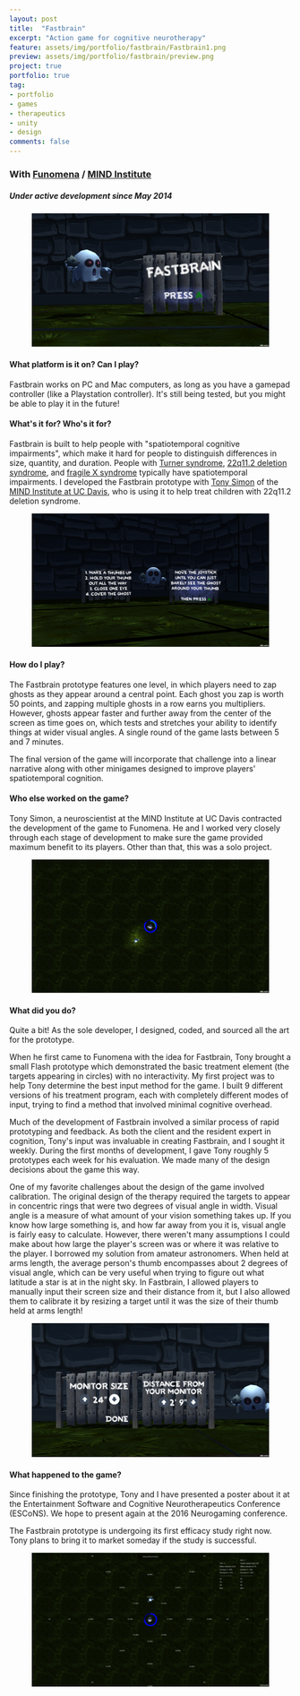 ```yaml
---
layout: post
title:  "Fastbrain"
excerpt: "Action game for cognitive neurotherapy"
feature: assets/img/portfolio/fastbrain/Fastbrain1.png
preview: assets/img/portfolio/fastbrain/preview.png
project: true
portfolio: true
tag:
- portfolio
- games
- therapeutics
- unity
- design
comments: false
---
```


### With [Funomena](http://www.funomena.com) / [MIND Institute](http://www.ucdmc.ucdavis.edu/mindinstitute/)

##### Under active development since May 2014

<figure>
	<a href="/assets/img/portfolio/fastbrain/Fastbrain6.png"><img src="/assets/img/portfolio/fastbrain/Fastbrain6.png"/></a>
	<figcaption></figcaption>
</figure>

#### What platform is it on?  Can I play?
Fastbrain works on PC and Mac computers, as long as you have a gamepad controller (like a Playstation controller).  It's still being tested, but you might be able to play it in the future!

#### What's it for?  Who's it for?
Fastbrain is built to help people with "spatiotemporal cognitive impairments", which make it hard for people to distinguish differences in size, quantity, and duration.  People with [Turner syndrome](https://en.wikipedia.org/wiki/Turner_syndrome), [22q11.2 deletion syndrome](https://en.wikipedia.org/wiki/DiGeorge_syndrome), and [fragile X syndrome](https://en.wikipedia.org/wiki/Fragile_X_syndrome) typically have spatiotemporal impairments.  I developed the Fastbrain prototype with [Tony Simon](http://www.ucdmc.ucdavis.edu/mindinstitute/ourteam/faculty/simon.html) of the [MIND Institute at UC Davis](http://www.ucdmc.ucdavis.edu/mindinstitute/), who is using it to help treat children with 22q11.2 deletion syndrome.

<figure>
	<a href="/assets/img/portfolio/fastbrain/Fastbrain3.png"><img src="/assets/img/portfolio/fastbrain/Fastbrain3.png"/></a>
	<figcaption></figcaption>
</figure>

#### How do I play?
The Fastbrain prototype features one level, in which players need to zap ghosts as they appear around a central point.  Each ghost you zap is worth 50 points, and zapping multiple ghosts in a row earns you multipliers.  However, ghosts appear faster and further away from the center of the screen as time goes on, which tests and stretches your ability to identify things at wider visual angles.  A single round of the game lasts between 5 and 7 minutes.

The final version of the game will incorporate that challenge into a linear narrative along with other minigames designed to improve players' spatiotemporal cognition.

#### Who else worked on the game?
Tony Simon, a neuroscientist at the MIND Institute at UC Davis contracted the development of the game to Funomena.  He and I worked very closely through each stage of development to make sure the game provided maximum benefit to its players.  Other than that, this was a solo project.

<figure>
	<a href="/assets/img/portfolio/fastbrain/Fastbrain5.png"><img src="/assets/img/portfolio/fastbrain/Fastbrain5.png"/></a>
	<figcaption></figcaption>
</figure>

#### What did you do?
Quite a bit!  As the sole developer, I designed, coded, and sourced all the art for the prototype.

When he first came to Funomena with the idea for Fastbrain, Tony brought a small Flash prototype which demonstrated the basic treatment element (the targets appearing in circles) with no interactivity.  My first project was to help Tony determine the best input method for the game.  I built 9 different versions of his treatment program, each with completely different modes of input, trying to find a method that involved minimal cognitive overhead.

Much of the development of Fastbrain involved a similar process of rapid prototyping and feedback.  As both the client and the resident expert in cognition, Tony's input was invaluable in creating Fastbrain, and I sought it weekly.  During the first months of development, I gave Tony roughly 5 prototypes each week for his evaluation.  We made many of the design decisions about the game this way.

One of my favorite challenges about the design of the game involved calibration.  The original design of the therapy required the targets to appear in concentric rings that were two degrees of visual angle in width.  Visual angle is a measure of what amount of your vision something takes up.  If you know how large something is, and how far away from you it is, visual angle is fairly easy to calculate.  However, there weren't many assumptions I could make about how large the player's screen was or where it was relative to the player.  I borrowed my solution from amateur astronomers.  When held at arms length, the average person's thumb encompasses about 2 degrees of visual angle, which can be very useful when trying to figure out what latitude a star is at in the night sky.  In Fastbrain, I allowed players to manually input their screen size and their distance from it, but I also allowed them to calibrate it by resizing a target until it was the size of their thumb held at arms length!

<figure>
	<a href="/assets/img/portfolio/fastbrain/Fastbrain7.png"><img src="/assets/img/portfolio/fastbrain/Fastbrain7.png"/></a>
	<figcaption></figcaption>
</figure>

#### What happened to the game?
Since finishing the prototype, Tony and I have presented a poster about it at the Entertainment Software and Cognitive Neurotherapeutics Conference (ESCoNS).  We hope to present again at the 2016 Neurogaming conference.

The Fastbrain prototype is undergoing its first efficacy study right now.  Tony plans to bring it to market someday if the study is successful.

<figure>
	<a href="/assets/img/portfolio/fastbrain/Fastbrain2.png"><img src="/assets/img/portfolio/fastbrain/Fastbrain2.png"/></a>
	<figcaption></figcaption>
</figure>